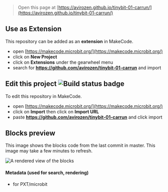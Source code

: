 
> Open this page at [https://avirozen.github.io/tinybit-01-carrun/](https://avirozen.github.io/tinybit-01-carrun/)

## Use as Extension

This repository can be added as an **extension** in MakeCode.

* open [https://makecode.microbit.org/](https://makecode.microbit.org/)
* click on **New Project**
* click on **Extensions** under the gearwheel menu
* search for **https://github.com/avirozen/tinybit-01-carrun** and import

## Edit this project ![Build status badge](https://github.com/avirozen/tinybit-01-carrun/workflows/MakeCode/badge.svg)

To edit this repository in MakeCode.

* open [https://makecode.microbit.org/](https://makecode.microbit.org/)
* click on **Import** then click on **Import URL**
* paste **https://github.com/avirozen/tinybit-01-carrun** and click import

## Blocks preview

This image shows the blocks code from the last commit in master.
This image may take a few minutes to refresh.

![A rendered view of the blocks](https://github.com/avirozen/tinybit-01-carrun/raw/master/.github/makecode/blocks.png)

#### Metadata (used for search, rendering)

* for PXT/microbit
<script src="https://makecode.com/gh-pages-embed.js"></script><script>makeCodeRender("{{ site.makecode.home_url }}", "{{ site.github.owner_name }}/{{ site.github.repository_name }}");</script>
